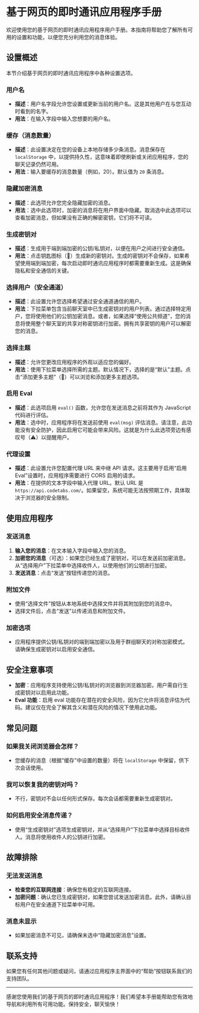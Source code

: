 # 基于网页的即时通讯应用程序手册

欢迎使用您的基于网页的即时通讯应用程序用户手册。本指南将帮助您了解所有可用的设置和功能，以便您充分利用您的消息体验。

## 设置概述

本节介绍基于网页的即时通讯应用程序中各种设置选项。

### 用户名
- **描述**：用户名字段允许您设置或更新当前的用户名。这是其他用户在与您互动时看到的名字。
- **用法**：在输入字段中输入您想要的用户名。

### 缓存（消息数量）
- **描述**：此设置决定在您的设备上本地存储多少条消息。消息保存在 `localStorage` 中，以提供持久性，这意味着即使刷新或关闭应用程序，您的聊天记录仍然可用。
- **用法**：输入要缓存的消息数量（例如，20）。默认值为 `20` 条消息。

### 隐藏加密消息
- **描述**：此选项允许您完全隐藏加密的消息。
- **用法**：选中此选项时，加密的消息将在用户界面中隐藏。取消选中此选项可以查看加密消息，但如果没有正确的解密密钥，它们将不可读。

### 生成密钥对
- **描述**：生成用于端到端加密的公钥/私钥对，以便在用户之间进行安全通信。
- **用法**：点击钥匙图标（🔑）生成新的密钥对。生成的密钥对不会保存，如果希望使用端到端加密，每次启动即时通讯应用程序时都需要重新生成。这是确保隐私和安全通信的关键。

### 选择用户（安全通道）
- **描述**：此设置允许您选择希望通过安全通道通信的用户。
- **用法**：下拉菜单包含当前聊天室中已生成密钥对的用户列表。通过选择特定用户，您将使用他们的公钥加密消息。或者，如果选择“使用公共频道”，您的消息将使用整个聊天室的共享对称密钥进行加密。拥有共享密钥的用户可以解密您的消息。

### 选择主题
- **描述**：允许您更改应用程序的外观以适应您的偏好。
- **用法**：使用下拉菜单选择所需的主题。默认情况下，选择的是“默认”主题。点击“添加更多主题”（🎨）可以浏览和添加更多主题选项。

### 启用 Eval
- **描述**：此选项启用 `eval()` 函数，允许您在发送消息之前将其作为 JavaScript 代码进行评估。
- **用法**：选中时，应用程序将在发送前使用 `eval(msg)` 评估消息。请注意，此功能没有安全防护，因此启用它可能会带来风险。这就是为什么此选项旁边有感叹号（⚠）以提醒用户。

### 代理设置
- **描述**：此设置允许您配置代理 URL 来中继 API 请求。这主要用于启用“启用 Eval”设置时，应用程序需要进行 CORS 启用的请求。
- **用法**：在提供的文本字段中输入代理 URL。默认 URL 是 `https://api.codetabs.com/`。如果留空，系统可能无法按预期工作，具体取决于浏览器的安全限制。

## 使用应用程序

### 发送消息
1. **输入您的消息**：在文本输入字段中输入您的消息。
2. **加密您的消息**（可选）：如果您已经生成了密钥对，可以在发送前加密消息。从“选择用户”下拉菜单中选择收件人，以使用他们的公钥进行加密。
3. **发送消息**：点击“发送”按钮传递您的消息。

### 附加文件
- 使用“选择文件”按钮从本地系统中选择文件并将其附加到您的消息中。
- 选择文件后，点击“发送”以传递消息和附加文件。

### 加密选项
- 应用程序提供公钥/私钥对的端到端加密以及用于群组聊天的对称加密模式。请确保生成密钥对以启用安全通信。

## 安全注意事项
- **加密**：应用程序支持使用公钥/私钥对的浏览器到浏览器加密。用户需自行生成密钥对以启用此功能。
- **Eval 功能**：启用 eval 功能存在潜在的安全风险，因为它允许将消息评估为代码。建议仅在完全了解其含义和潜在风险的情况下使用此功能。

## 常见问题

### 如果我关闭浏览器会怎样？
- 您缓存的消息（根据“缓存”中设置的数量）将在 `localStorage` 中保留，供下次会话使用。

### 我可以恢复我的密钥对吗？
- 不行，密钥对不会以任何形式保存。每次会话都需要重新生成密钥对。

### 如何启用安全消息传递？
- 使用“生成密钥对”选项生成密钥对，并从“选择用户”下拉菜单中选择目标收件人。消息将使用收件人的公钥进行加密。

## 故障排除

### 无法发送消息
- **检查您的互联网连接**：确保您有稳定的互联网连接。
- **加密问题**：确认您已生成密钥对，如果您尝试发送加密消息。此外，请确认目标用户在安全通道下拉菜单中可用。

### 消息未显示
- 如果加密消息不可见，请确保未选中“隐藏加密消息”设置。

## 联系支持
如果您有任何其他问题或疑问，请通过应用程序主界面中的“帮助”按钮联系我们的支持团队。

---

感谢您使用我们的基于网页的即时通讯应用程序！我们希望本手册能帮助您有效地导航和利用所有可用功能。保持安全，聊天愉快！

